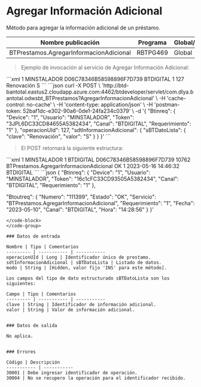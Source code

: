 # Agregar Información Adicional 

Método para agregar la información adicional de un préstamo. 

Nombre publicación | Programa | Global/País 
--------- | ----------- | ----------- 
BTPrestamos.AgregarInformacionAdicional | RBTPG469 | Global 

> Ejemplo de invocación al servicio de Agregar Información Adicional: 

<code-group> 
<code-block title="XML" active> 
```xml 
<soapenv:Envelope xmlns:soapenv="http://schemas.xmlsoap.org/soap/envelope/" xmlns:bts="http://uy.com.dlya.bantotal/BTSOA/"> 
   <soapenv:Header/> 
   <soapenv:Body> 
      <bts:BTPrestamos.AgregarInformacionAdicional> 
         <bts:Btinreq> 
            <bts:Device>1</bts:Device> 
            <bts:Usuario>MINSTALADOR</bts:Usuario> 
            <bts:Token>D06C78346B58598896F7D739</bts:Token> 
            <bts:Canal>BTDIGITAL</bts:Canal> 
            <bts:Requerimiento>1</bts:Requerimiento> 
         </bts:Btinreq> 
         <bts:operacionUId>127</bts:operacionUId> 
         <bts:sdtInformacionAdicional> 
            <bts:sBTDatoLista> 
               <bts:clave>Renovación</bts:clave> 
               <bts:valor>S</bts:valor> 
            </bts:sBTDatoLista> 
         </bts:sdtInformacionAdicional> 
      </bts:BTPrestamos.AgregarInformacionAdicional> 
   </soapenv:Body> 
</soapenv:Envelope> 
``` 
</code-block> 

<code-block title="JSON"> 
```json 
curl -X POST \ 
	'http://btd-bantotal.eastus2.cloudapp.azure.com:4462/btdeveloper/servlet/com.dlya.bantotal.odwsbt_BTPrestamos?AgregarInformacionAdicional' \ 
	-H 'cache-control: no-cache' \ 
	-H 'content-type: application/json' \ 
	-H 'postman-token: 52baf1dc-e302-90a6-0de1-24fa234c0379' \ 
	-d '{ 
	"Btinreq": { 
	  "Device": "1", 
	  "Usuario": "MINSTALADOR", 
	  "Token": "3JPL6DC33CD84655A5382434", 
	  "Canal": "BTDIGITAL", 
	  "Requerimiento": "1" 
	}, 
	"operacionUId": 127, 
        "sdtInformacionAdicional": { 
          "sBTDatoLista": { 
            "clave": "Renovación", 
            "valor": "S" 
          } 
        }	 
}' 
``` 
</code-block> 
</code-group> 

> El POST retornará la siguiente estructura: 

<code-group> 
<code-block title="XML" active> 
```xml 
<SOAP-ENV:Envelope xmlns:SOAP-ENV="http://schemas.xmlsoap.org/soap/envelope/" xmlns:xsd="http://www.w3.org/2001/XMLSchema" xmlns:SOAP-ENC="http://schemas.xmlsoap.org/soap/encoding/" xmlns:xsi="http://www.w3.org/2001/XMLSchema-instance"> 
   <SOAP-ENV:Body> 
      <BTPrestamos.AgregarInformacionAdicionalResponse xmlns="http://uy.com.dlya.bantotal/BTSOA/"> 
         <Btinreq> 
            <Device>1</Device> 
            <Usuario>MINSTALADOR</Usuario> 
            <Requerimiento>1</Requerimiento> 
            <Canal>BTDIGITAL</Canal> 
            <Token>D06C78346B58598896F7D739</Token> 
         </Btinreq> 
         <Erroresnegocio></Erroresnegocio> 
         <Btoutreq> 
            <Numero>10762</Numero> 
            <Servicio>BTPrestamos.AgregarInformacionAdicional</Servicio> 
            <Estado>OK</Estado> 
            <Requerimiento>1</Requerimiento> 
            <Fecha>2023-05-16</Fecha> 
            <Hora>14:46:32</Hora> 
            <Canal>BTDIGITAL</Canal> 
         </Btoutreq> 
      </BTPrestamos.AgregarInformacionAdicionalResponse> 
   </SOAP-ENV:Body> 
</SOAP-ENV:Envelope> 
``` 
</code-block> 

<code-block title="JSON"> 
```json 
{ 
   "Btinreq": { 
      "Device": "1", 
      "Usuario": "MINSTALADOR", 
      "Token": "16c1cFC33CD93505A5382434", 
      "Canal": "BTDIGITAL", 
      "Requerimiento": "1" 
   }, 

   "Btoutreq": { 
      "Numero": "111399", 
      "Estado": "OK", 
      "Servicio": "BTPrestamos.AgregarInformacionAdicional", 
      "Requerimiento": "1", 
      "Fecha": "2023-05-10", 
      "Canal": "BTDIGITAL", 
      "Hora": "14:28:56" 
   } 
}' 
``` 
</code-block> 
</code-group> 

### Datos de entrada 

Nombre | Tipo | Comentarios 
--------- | ----------- | ----------- 
operacionUId | Long | Identificador único de prestamo. 
sdtInformacionAdicional | sBTDatoLista | Listado de datos. 
modo | String | [Hidden, valor fijo 'INS' para este método]. 

Los campos del tipo de dato estructurado sBTDatoLista son los siguientes: 

Campo | Tipo | Comentarios 
--------- | ----------- | ----------- 
clave | String | Identificador de información adicional. 
valor | String | Valor de información adicional. 


### Datos de salida 

No aplica. 


### Errores 

Código | Descripción 
----------- | ----------- 
30001 | Debe ingresar identificador de operación. 
30004 | No se recupero la operación para el identificador recibido. 

 
